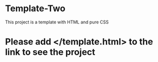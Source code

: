 # Template-Two
This project is a template with HTML and pure CSS
# Please add </template.html> to the link to see the project

